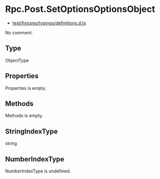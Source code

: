 # Rpc.Post.SetOptionsOptionsObject

* [test/fixtures/typings/definitions.d.ts](/test/fixtures/typings/definitions.d.ts#L78)

No comment.

## Type

ObjectType

## Properties

Properties is empty.

## Methods

Methods is empty.

## StringIndexType

string

## NumberIndexType

NumberIndexType is undefined.

